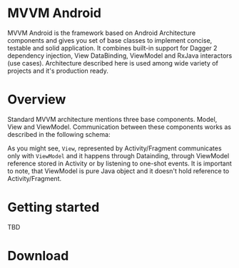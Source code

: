 MVVM Android
============

MVVM Android is the framework based on Android Architecture components and gives you set of
base classes to implement concise, testable and solid application. It combines built-in
support for Dagger 2 dependency injection, View DataBinding, ViewModel and RxJava
interactors (use cases). Architecture described here is used among wide variety of
projects and it's production ready.

Overview
========
Standard MVVM architecture mentions three base components. Model, View and ViewModel.
Communication between these components works as described in the following schema:


As you might see, `View`, represented by Activity/Fragment communicates only with `ViewModel`
and it happens through Datainding, through ViewModel reference stored in Activity or by listening to one-shot events.
It is important to note, that ViewModel is pure Java object and it doesn't hold reference to
Activity/Fragment.

Getting started
===============
TBD

Download
========
